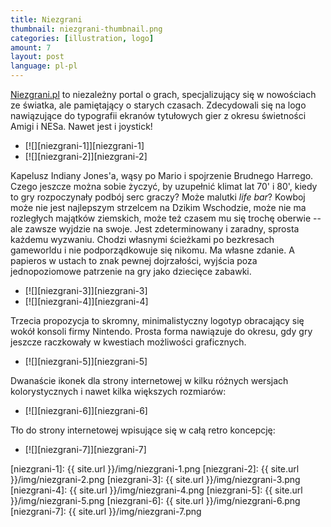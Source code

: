 ```yaml
---
title: Niezgrani
thumbnail: niezgrani-thumbnail.png
categories: [illustration, logo]
amount: 7
layout: post
language: pl-pl
---
```


[Niezgrani.pl](http://niezgrani.pl) to niezależny portal o grach, specjalizujący się w nowościach ze światka, ale pamiętający o starych czasach. Zdecydowali się na logo nawiązujące do typografii ekranów tytułowych gier z okresu świetności Amigi i NESa. Nawet jest i joystick!

* [![][niezgrani-1]][niezgrani-1]
* [![][niezgrani-2]][niezgrani-2]

Kapelusz Indiany Jones'a, wąsy po Mario i spojrzenie Brudnego Harrego. Czego jeszcze można sobie życzyć, by uzupełnić klimat lat 70' i 80', kiedy to gry rozpoczynały podbój serc graczy? Może malutki _life bar_? Kowboj może nie jest najlepszym strzelcem na Dzikim Wschodzie, może nie ma rozległych majątków ziemskich, może też czasem mu się trochę oberwie -- ale zawsze wyjdzie na swoje. Jest zdeterminowany i zaradny, sprosta każdemu wyzwaniu. Chodzi własnymi ścieżkami po bezkresach gameworldu i nie podporządkowuje się nikomu. Ma własne zdanie. A papieros w ustach to znak pewnej dojrzałości, wyjścia poza jednopoziomowe patrzenie na gry jako dziecięce zabawki.

* [![][niezgrani-3]][niezgrani-3]
* [![][niezgrani-4]][niezgrani-4]

Trzecia propozycja to skromny, minimalistyczny logotyp obracający się wokół konsoli firmy Nintendo. Prosta forma nawiązuje do okresu, gdy gry jeszcze raczkowały w kwestiach możliwości graficznych.

* [![][niezgrani-5]][niezgrani-5]

Dwanaście ikonek dla strony internetowej w kilku różnych wersjach kolorystycznych i nawet kilka większych rozmiarów:

* [![][niezgrani-6]][niezgrani-6]

Tło do strony internetowej wpisujące się w całą retro koncepcję:

* [![][niezgrani-7]][niezgrani-7]

[niezgrani-1]: {{ site.url }}/img/niezgrani-1.png
[niezgrani-2]: {{ site.url }}/img/niezgrani-2.png
[niezgrani-3]: {{ site.url }}/img/niezgrani-3.png
[niezgrani-4]: {{ site.url }}/img/niezgrani-4.png
[niezgrani-5]: {{ site.url }}/img/niezgrani-5.png
[niezgrani-6]: {{ site.url }}/img/niezgrani-6.png
[niezgrani-7]: {{ site.url }}/img/niezgrani-7.png